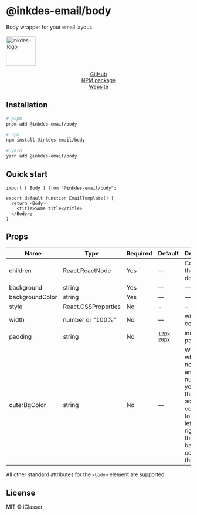 # @inkdes-email/body

Body wrapper for your email layout.
<br />
<br />
<img width="80" height="80" alt="inkdes-logo" src="https://github.com/user-attachments/assets/8e885609-d2bb-46ab-a760-ae896757ff60" />
<br />

<div style='text-align:center'>
  <a href='https://github.com/iClasser/inkdes-email-comps'>GitHub<a>
  </hr>
</div>


<div style='text-align:center'>
  <a href='https://www.npmjs.com/package/@inkdes-email/components'>NPM package<a>
  </hr>
</div>


<div style='text-align:center'>
  <a href='https://inkdes.com'>Website<a>
  </hr>
</div>

## Installation

```bash
# pnpm
pnpm add @inkdes-email/body

# npm
npm install @inkdes-email/body

# yarn
yarn add @inkdes-email/body
```

## Quick start

```tsx
import { Body } from "@inkdes-email/body";

export default function EmailTemplate() {
  return <Body>
    <title>Some title</title>
  </Body>;
}
```

## Props

| Name     | Type            | Required | Default | Description |
| -------- | --------------- | -------- | ------- | ----------- |
| children | React.ReactNode | Yes      | —       | Content of the email document |
| background | string | Yes | — | — |
| backgroundColor | string | Yes | — | — |
| style | React.CSSProperties | No | - | - |
| width | number or "100%" | No | — | width of container |
| padding | string | No | `12px 20px` | inner padding |
| outerBgColor | string | No | — | When whidth is not `100%` and a number, you can set this value as Hex color value to set the left and right side of the section background color, not the inside |

All other standard attributes for the `<body>` element are supported.

## License

MIT © iClasser
